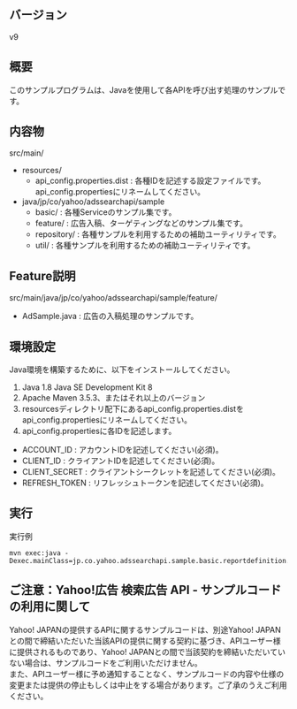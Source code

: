 ## バージョン

v9

## 概要

このサンプルプログラムは、Javaを使用して各APIを呼び出す処理のサンプルです。

## 内容物

src/main/
  - resources/
    - api_config.properties.dist    : 各種IDを記述する設定ファイルです。api_config.propertiesにリネームしてください。
  - java/jp/co/yahoo/adssearchapi/sample
    - basic/                      : 各種Serviceのサンプル集です。
    - feature/                    : 広告入稿、ターゲティングなどのサンプル集です。
    - repository/                 : 各種サンプルを利用するための補助ユーティリティです。
    - util/                       : 各種サンプルを利用するための補助ユーティリティです。

## Feature説明

src/main/java/jp/co/yahoo/adssearchapi/sample/feature/
  - AdSample.java                               : 広告の入稿処理のサンプルです。

##  環境設定

Java環境を構築するために、以下をインストールしてください。

1. Java 1.8 Java SE Development Kit 8
2. Apache Maven 3.5.3、またはそれ以上のバージョン
3. resourcesディレクトリ配下にあるapi_config.properties.distをapi_config.propertiesにリネームしてください。
4. api_config.propertiesに各IDを記述します。
  - ACCOUNT_ID          : アカウントIDを記述してください(必須)。
  - CLIENT_ID           : クライアントIDを記述してください(必須)。
  - CLIENT_SECRET       : クライアントシークレットを記述してください(必須)。
  - REFRESH_TOKEN       : リフレッシュトークンを記述してください(必須)。

## 実行

実行例
```
mvn exec:java -Dexec.mainClass=jp.co.yahoo.adssearchapi.sample.basic.reportdefinition.ReportDefinitionServiceSample
```

## ご注意：Yahoo!広告 検索広告 API - サンプルコードの利用に関して

Yahoo! JAPANの提供するAPIに関するサンプルコードは、別途Yahoo! JAPANとの間で締結いただいた当該APIの提供に関する契約に基づき、APIユーザー様に提供されるものであり、Yahoo! JAPANとの間で当該契約を締結いただいていない場合は、サンプルコードをご利用いただけません。  
また、APIユーザー様に予め通知することなく、サンプルコードの内容や仕様の変更または提供の停止もしくは中止をする場合があります。ご了承のうえご利用ください。  
